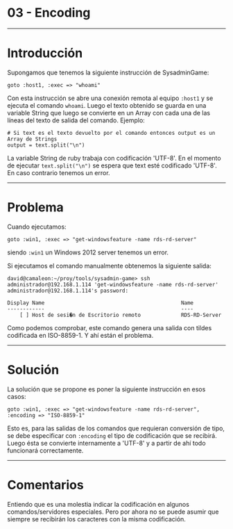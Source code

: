 
# 03 - Encoding

---

# Introducción

Supongamos que tenemos la siguiente instrucción de SysadminGame:

`goto :host1, :exec => "whoami"`

Con esta instrucción se abre una conexión remota al equipo `:host1` y se ejecuta el comando `whoami`.
Luego el texto obtenido se guarda en una variable String que luego se convierte en un Array con cada
una de las líneas del texto de salida del comando. Ejemplo:

```
# Si text es el texto devuelto por el comando entonces output es un Array de Strings
output = text.split("\n")
```

La variable String de ruby trabaja con codificación 'UTF-8'. En el momento de ejecutar
`text.split("\n")` se espera que text esté codificado 'UTF-8'. En caso contrario tenemos un error.

---

# Problema

Cuando ejecutamos:

`goto :win1, :exec => "get-windowsfeature -name rds-rd-server"`

siendo `:win1` un Windows 2012 server tenemos un error.

Si ejecutamos el comando manualmente obtenemos la siguiente salida:

```
david@camaleon:~/proy/tools/sysadmin-game> ssh administrador@192.168.1.114 'get-windowsfeature -name rds-rd-server'
administrador@192.168.1.114's password:

Display Name                                            Name                   
------------                                            ----                   
    [ ] Host de sesi�n de Escritorio remoto             RDS-RD-Server          
```

Como podemos comprobar, este comando genera una salida con tildes codificada en ISO-8859-1. Y ahí están el problema.

---

# Solución

La solución que se propone es poner la siguiente instrucción en esos casos:

`goto :win1, :exec => "get-windowsfeature -name rds-rd-server", :encoding => "ISO-8859-1"`

Esto es, para las salidas de los comandos que requieran conversión de tipo, se debe
especificar con `:encoding` el tipo de codificación que se recibirá. Luego ésta se convierte
internamente a 'UTF-8' y a partir de ahí todo funcionará correctamente.

---

# Comentarios

Entiendo que es una molestia indicar la codificación en algunos comandos/servidores especiales.
Pero por ahora no se puede asumir que siempre se recibirán los caracteres con la misma codificación.
